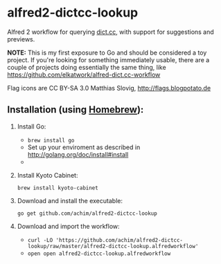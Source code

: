alfred2-dictcc-lookup
=====================

Alfred 2 workflow for querying [dict.cc](http://www.dict.cc), with support for suggestions and previews.

**NOTE:** This is my first exposure to Go and should be considered a toy project. If you're looking for something immediately usable, there are a couple of projects doing essentially the same thing,
like https://github.com/elkatwork/alfred-dict.cc-workflow

Flag icons are CC BY-SA 3.0 Matthias Slovig, http://flags.blogpotato.de

Installation (using [Homebrew](http://brew.sh)):
------------------------------------------------

1. Install Go:

    * `brew install go`
	* Set up your enviroment as described in http://golang.org/doc/install#install
    * 
    
2. Install Kyoto Cabinet:

	`brew install kyoto-cabinet`

3. Download and install the executable:

	`go get github.com/achim/alfred2-dictcc-lookup`

4. Download and import the workflow:

   * `curl -LO 'https://github.com/achim/alfred2-dictcc-lookup/raw/master/alfred2-dictcc-lookup.alfredworkflow'`
   * `open open alfred2-dictcc-lookup.alfredworkflow`

